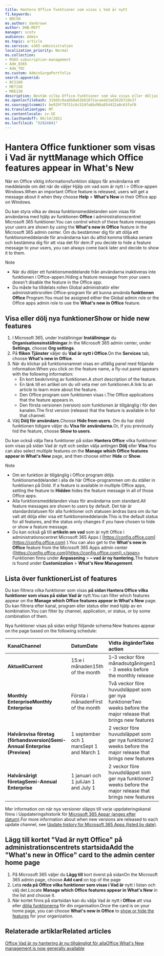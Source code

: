 ```yaml
---
title: Hantera Office funktioner som visas i Vad är nytt
f1.keywords:
- NOCSH
ms.author: danbrown
author: DHB-MSFT
manager: scotv
audience: Admin
ms.topic: article
ms.service: o365-administration
localization_priority: Normal
ms.collection:
- M365-subscription-management
- Adm_O365
- Adm_TOC
ms.custom: AdminSurgePortfolio
search.appverid:
- BCS160
- MET150
- MOE150
description: Bestäm vilka Office-funktioner som ska visas eller döljas när en användare väljer Hjälp > Vad är nytt i användarens Office-appen på Windows med hjälp av funktionen Vad är nytt i Office i administrationscentret för Microsoft 365.
ms.openlocfilehash: 319d5c0aabb0a61b01872acaeeb3ad362b72de37
ms.sourcegitcommit: be929f79751c0c52dfa6bd98a854432a0c63faf0
ms.translationtype: MT
ms.contentlocale: sv-SE
ms.lasthandoff: 06/14/2021
ms.locfileid: "52924841"
---
```

# <a name="manage-which-office-features-appear-in-whats-new"></a><span data-ttu-id="d68c0-103">Hantera Office funktioner som visas i Vad är nytt</span><span class="sxs-lookup"><span data-stu-id="d68c0-103">Manage which Office‎ features appear in What's New</span></span>

<span data-ttu-id="d68c0-104">När en Office viktig informationsfunktion släpps får användarna ett meddelande om det när de väljer Hjälp om vad som är nytt i  >   Office-appen Windows.</span><span class="sxs-lookup"><span data-stu-id="d68c0-104">When an important ‎Office‎ feature is released, users will get a message about it when they choose **Help** > **What's New** in their ‎‎Office‎‎ app on ‎Windows‎.</span></span>

<span data-ttu-id="d68c0-105">Du kan styra vilka av dessa funktionsmeddelanden som visas för användarna med hjälp av funktionen **Office** i administrationscentret Microsoft 365 funktioner.</span><span class="sxs-lookup"><span data-stu-id="d68c0-105">You can control which of these feature messages your users are shown by using the **What's new in Office** feature in the Microsoft 365 admin center.</span></span> <span data-ttu-id="d68c0-106">Om du bestämmer dig för att dölja ett funktionsmeddelande för användarna kan du alltid komma tillbaka senare och bestämma dig för att visa det för dem.</span><span class="sxs-lookup"><span data-stu-id="d68c0-106">If you decide to hide a feature message to your users, you can always come back later and decide to show it to them.</span></span>

> [!NOTE]
> - <span data-ttu-id="d68c0-107">När du döljer ett funktionsmeddelande från användarna inaktiveras inte funktionen i Office-appen.</span><span class="sxs-lookup"><span data-stu-id="d68c0-107">Hiding a feature message from your users doesn't disable the feature in the Office app.</span></span>
> - <span data-ttu-id="d68c0-108">Du måste ha tilldelats rollen Global administratör eller administratörsrollen Office-program för att kunna använda **funktionen Office** Program.</span><span class="sxs-lookup"><span data-stu-id="d68c0-108">You must be assigned either the Global admin role or the Office apps admin role to use the **What's new in Office** feature.</span></span>

## <a name="show-or-hide-new-features"></a><span data-ttu-id="d68c0-109">Visa eller dölj nya funktioner</span><span class="sxs-lookup"><span data-stu-id="d68c0-109">Show or hide new features</span></span> 

1. <span data-ttu-id="d68c0-110">I Microsoft 365, under Inställningar **Inställningar** du **Organisationsinställningar**.</span><span class="sxs-lookup"><span data-stu-id="d68c0-110">In the Microsoft 365 admin center, under **Settings**, choose **Org settings**.</span></span>
2. <span data-ttu-id="d68c0-111">På **fliken Tjänster** väljer du **Vad är nytt i Office**.</span><span class="sxs-lookup"><span data-stu-id="d68c0-111">On the **Services** tab, choose **What's new in Office**.</span></span>
3. <span data-ttu-id="d68c0-112">När du klickar på funktionsnamnet visas en utfällig panel med följande information:</span><span class="sxs-lookup"><span data-stu-id="d68c0-112">When you click on the feature name, a fly-out panel appears with the following information:</span></span>
     - <span data-ttu-id="d68c0-113">En kort beskrivning av funktionen.</span><span class="sxs-lookup"><span data-stu-id="d68c0-113">A short description of the feature.</span></span>
     - <span data-ttu-id="d68c0-114">En länk till en artikel om du vill veta mer om funktionen.</span><span class="sxs-lookup"><span data-stu-id="d68c0-114">A link to an article to learn more about the feature.</span></span>
     - <span data-ttu-id="d68c0-115">Den Office program som funktionen visas i.</span><span class="sxs-lookup"><span data-stu-id="d68c0-115">The Office applications that the feature appears in.</span></span>
     - <span data-ttu-id="d68c0-116">Den första versionen (version) som funktionen är tillgänglig i för den kanalen.</span><span class="sxs-lookup"><span data-stu-id="d68c0-116">The first version (release) that the feature is available in for that channel.</span></span>
4. <span data-ttu-id="d68c0-117">Välj **Dölj för användare.**</span><span class="sxs-lookup"><span data-stu-id="d68c0-117">Choose **Hide from users**.</span></span> <span data-ttu-id="d68c0-118">Om du har dold funktionen tidigare väljer du **Visa för användarna.**</span><span class="sxs-lookup"><span data-stu-id="d68c0-118">Or, if you previously hid the feature, choose **Show to users**.</span></span>

<span data-ttu-id="d68c0-119">Du kan också välja flera funktioner på sidan **Hantera Office** vilka funktioner som visas på sidan Vad är nytt och sedan välja antingen **Dölj** eller **Visa**.</span><span class="sxs-lookup"><span data-stu-id="d68c0-119">You can also select multiple features on the **Manage which ‎Office‎ features appear in What's New** page, and then choose either **Hide** or **Show**.</span></span>

> [!NOTE]
> - <span data-ttu-id="d68c0-120">Om en funktion är tillgänglig i Office program döljs funktionsmeddelandet i alla de här Office-programmen om du ställer in funktionen på Dold. </span><span class="sxs-lookup"><span data-stu-id="d68c0-120">If a feature is available in multiple Office apps, setting the feature to **Hidden** hides the feature message in all of those Office apps.</span></span>
> - <span data-ttu-id="d68c0-121">Alla funktionsmeddelanden visas för användarna som standard.</span><span class="sxs-lookup"><span data-stu-id="d68c0-121">All feature messages are shown to users by default.</span></span> <span data-ttu-id="d68c0-122">Det här är standardstatusen för alla funktioner och statusen ändras bara om du har valt att dölja eller visa ett funktionsmeddelande.</span><span class="sxs-lookup"><span data-stu-id="d68c0-122">This is the default status for all features, and the status only changes if you have chosen to hide or show a feature message.</span></span>
> - <span data-ttu-id="d68c0-123">Du kan också gå till **artikeln om vad** som är nytt Office i administrationscentret Microsoft 365 Apps ( [https://config.office.com](https://config.office.com) ).</span><span class="sxs-lookup"><span data-stu-id="d68c0-123">You can also get to the **What's new in Office** feature from the Microsoft 365 Apps admin center ([https://config.office.com](https://config.office.com)).</span></span> <span data-ttu-id="d68c0-124">Funktionen finns under **Anpassning**  >  **– vad är ny hantering.**</span><span class="sxs-lookup"><span data-stu-id="d68c0-124">The feature is found under **Customization** > **What's New Management**.</span></span>

## <a name="list-of-features"></a><span data-ttu-id="d68c0-125">Lista över funktioner</span><span class="sxs-lookup"><span data-stu-id="d68c0-125">List of features</span></span>

<span data-ttu-id="d68c0-126">Du kan filtrera vilka funktioner som visas **på sidan Hantera Office vilka funktioner som visas på sidan Vad är** nytt.</span><span class="sxs-lookup"><span data-stu-id="d68c0-126">You can filter which features appear on the **Manage which ‎Office‎ features appear in What's New** page.</span></span> <span data-ttu-id="d68c0-127">Du kan filtrera efter kanal, program eller status eller med hjälp av en kombination.</span><span class="sxs-lookup"><span data-stu-id="d68c0-127">You can filter by channel, application, or status, or by some combination of them.</span></span>

<span data-ttu-id="d68c0-128">Nya funktioner visas på sidan enligt följande schema:</span><span class="sxs-lookup"><span data-stu-id="d68c0-128">New features appear on the page based on the following schedule:</span></span>

|<span data-ttu-id="d68c0-129">Kanal</span><span class="sxs-lookup"><span data-stu-id="d68c0-129">Channel</span></span>|<span data-ttu-id="d68c0-130">Datum</span><span class="sxs-lookup"><span data-stu-id="d68c0-130">Date</span></span>|<span data-ttu-id="d68c0-131">Vidta åtgärder</span><span class="sxs-lookup"><span data-stu-id="d68c0-131">Take action</span></span>|
|:-----|:-----|:-----|
|<span data-ttu-id="d68c0-132">**Aktuell**</span><span class="sxs-lookup"><span data-stu-id="d68c0-132">**Current**</span></span> <br/> |<span data-ttu-id="d68c0-133">15:e i månaden</span><span class="sxs-lookup"><span data-stu-id="d68c0-133">15th of the month</span></span>  <br/> |<span data-ttu-id="d68c0-134">1–3 veckor före månadsutgåningen</span><span class="sxs-lookup"><span data-stu-id="d68c0-134">1 - 3 weeks before the monthly release</span></span> <br/> |
|<span data-ttu-id="d68c0-135">**Monthly Enterprise**</span><span class="sxs-lookup"><span data-stu-id="d68c0-135">**Monthly Enterprise**</span></span> <br/> |<span data-ttu-id="d68c0-136">Första i månaden</span><span class="sxs-lookup"><span data-stu-id="d68c0-136">First of the month</span></span>  <br/> |<span data-ttu-id="d68c0-137">Två veckor före huvudsläppet som ger nya funktioner</span><span class="sxs-lookup"><span data-stu-id="d68c0-137">Two weeks before the major release that brings new features</span></span> |
|<span data-ttu-id="d68c0-138">**Halvårsvisa företag (förhandsversion)**</span><span class="sxs-lookup"><span data-stu-id="d68c0-138">**Semi-Annual Enterprise (Preview)**</span></span> <br/> |<span data-ttu-id="d68c0-139">1 september och 1 mars</span><span class="sxs-lookup"><span data-stu-id="d68c0-139">Sept 1 and March 1</span></span> <br/> | <span data-ttu-id="d68c0-140">2 veckor före huvudsläppet som ger nya funktioner</span><span class="sxs-lookup"><span data-stu-id="d68c0-140">2 weeks before the major release that brings new features</span></span>|
|<span data-ttu-id="d68c0-141">**Halvårsårigt företag**</span><span class="sxs-lookup"><span data-stu-id="d68c0-141">**Semi-Annual Enterprise**</span></span> <br/> |<span data-ttu-id="d68c0-142">1 januari och 1 juli</span><span class="sxs-lookup"><span data-stu-id="d68c0-142">Jan 1 and July 1</span></span> <br/> | <span data-ttu-id="d68c0-143">2 veckor före huvudsläppet som ger nya funktioner</span><span class="sxs-lookup"><span data-stu-id="d68c0-143">2 weeks before the major release that brings new features</span></span><br/> |

<span data-ttu-id="d68c0-144">Mer information om när nya versioner släpps till varje uppdateringskanal finns i Uppdateringshistorik för [Microsoft 365 Appar (anges efter datum)](/officeupdates/update-history-microsoft365-apps-by-date).</span><span class="sxs-lookup"><span data-stu-id="d68c0-144">For more information about when new versions are released to each update channel, see [Update history for Microsoft 365 Apps (listed by date)](/officeupdates/update-history-microsoft365-apps-by-date).</span></span>

## <a name="add-the-whats-new-in-office-card-to-the-admin-center-home-page"></a><span data-ttu-id="d68c0-145">Lägg till kortet "Vad är nytt Office" på administrationscentrets startsida</span><span class="sxs-lookup"><span data-stu-id="d68c0-145">Add the "What's new in Office" card to the admin center home page</span></span>

1. <span data-ttu-id="d68c0-146">På Microsoft 365 väljer du **Lägg till** kort överst på sidan</span><span class="sxs-lookup"><span data-stu-id="d68c0-146">On the Microsoft 365 admin page, choose **Add card** on top of the page</span></span>
2. <span data-ttu-id="d68c0-147">Leta **reda på Office vilka funktioner som visas i Vad är** nytt i listan och välj det.</span><span class="sxs-lookup"><span data-stu-id="d68c0-147">Locate **Manage which Office features appear in What's New** in the list and choose it.</span></span>
3. <span data-ttu-id="d68c0-148">När kortet finns på startsidan kan du välja Vad är nytt i **Office** att visa eller [dölja funktionerna](#show-or-hide-new-features) för din organisation.</span><span class="sxs-lookup"><span data-stu-id="d68c0-148">Once the card is on your home page, you can choose **What's new in Office** to [show or hide the features](#show-or-hide-new-features) for your organization.</span></span>


## <a name="related-articles"></a><span data-ttu-id="d68c0-149">Relaterade artiklar</span><span class="sxs-lookup"><span data-stu-id="d68c0-149">Related articles</span></span>

[<span data-ttu-id="d68c0-150">Office Vad är ny hantering är nu tillgängligt för alla</span><span class="sxs-lookup"><span data-stu-id="d68c0-150">Office What's New management is now generally available</span></span>](https://techcommunity.microsoft.com/t5/microsoft-365-blog/office-what-s-new-management-is-now-generally-available/ba-p/1179954)